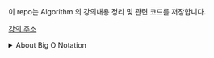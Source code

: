 이 repo는 Algorithm 의 강의내용 정리 및 관련 코드를 저장합니다.

[강의 주소](https://www.udemy.com/course/best-javascript-data-structures/)

<details>
<summary> About Big O Notation
</summary>
<div markdown="1">

# Big O Notation

- Summery
  - Big O 표기법의 필요성
  - Big O 표기법이란 ?
  - Big O 표기법 예시
  - 시간복잡도 와 공간복잡도
  - Big O 표기법을 사용하여 다른 알고리즘의 시간복잡도 와 공간복잡도를 평가해보기
  - Log(Logarithm) 이란?

## `Big O 표기법의 필요성`

- About Big O Notation

  - 하나의 문제에는 많은 해결방법이 존재한다.
    해결법마다 매개변수나 함수명 같은 작은 부분부터 접근하는 방식 자체가 달라지기도 하는데 이때 코드만 보고서 어떤코드가 가장 좋은 방법인지 알수 있는가?
    Big O 표기법을 이용해 알 수 있다 !
  - 코드 시간 재기

    1. built-in method 사용하기

       - 예시

         ```tsx
         function addUpTo(n) {
           let total = 0;
           for (let i = 1; i <= n; i++) {
             total += i;
           }
           return total;
         }

         let t1 = performance.now();
         addUpTo(1000000000);
         let t2 = performance.now();
         console.log(`Time Elapsed: ${(t2 - t1) / 1000} seconds.`);
         ```

       - 문제점
         - 결과의 신뢰성이 낮다.
         - 기기 사양에 따라 결과가 달라진다.
         - 같은 기계에서 다른 결과가 나올수 있다.
         - 빠른 알고리즘의 속도를 측정할 때 정확하지 않은 결과가 나올수 있다.

    1. Big O 표기법 사용

       - 예시

         ```tsx
         function addUpTo(n) {
           let total = 0;
           for (let i = 1; i <= n; i++) {
             total += i;
           }
           return total;
         }
         // 5n + 2

         function addUpTo2(n) {
           return (n * (n + 1)) / 2;
         }
         // 3n
         ```

       - 코드의 실행 시간을 측정하는것 보단 컴퓨터가 처리해야 할 연산갯수에 따라 시간을 예상한다.

  ## `Big O 표기법이란 ?`

  - Input 값에 따라 알고리즘 실행시간이 어떻게 변하는지 설명하는 방식이다.

  - Big O 표기법 정리하기
    - 연산의 갯수는 중요하지 않고 전체적인 추세가 중요하다.
      - n 이 ♾️ 로 수렴할 때 1n , 3n , 5n … 등등 결국 값은 ♾️ 라는걸 기억하라
    - 상수는 중요하지 않다.
      - 위와 같은 개념으로 n + 1 , n + 100 , n+ 10000 … 결국 n 이 ♾️ 로 수렴하면 값이 ♾️ 이라 상수는 중요하지 않다.
    - 차수가 가장 높은 $n^x$ 을 기준으로 나뉜다.
      - 위와 같은 개념으로 n 이 ♾️ 로 수렴할 때 …생략 , $n^2$ + n +1 의 결과는 O($n^2$)
    - 산수(+ , - , \* , / , …)는 상수로 취급된다.
      - 시간 복잡도에 영향을 주지 못한다.
    - 변수 배정(변수 선언 - 초기화 - 할당) 은 상수로 취급된다.
      - 시간 복잡도에 영향을 주지 못한다.
    - index 를 사용해 배열 element 에 접근하는 것은 상수로 취급된다.
    - 루프 안에 있으면 복잡도는 loop의 길이 \* loop 안에 있는 연산 갯수 이다.
  - 시간 연산자
    - 입력에 따라 알고리즘의 실행시간이 얼마나 걸리는지 계산하는 방법
  - 공간 연산자

    - 입력에 따라 알고리즘이 얼마만큼의 공간을 차지하는지 계산하는 방법
    - 메모리에 집중한다
    - 보조공간 복잡도( = 공간 복잡도)란 ?
      - 입력되는 것을 제외하고 알고리즘 자체가 필요로 하는 공간을 의미한다
    - 기본 지식
      - boolean , number , undefined , null 은 JS 에서 모두 불변공간이다
      - 문자열은 O(n) 의 공간을 필요로 한다
      - 참조타입(Reference Type) 도 대부분 O(n) 이다. (n 은 배열의 길이 || 객체의 key 갯수 )
    - 예시

      ```tsx
      function sum(array) {
        let total = 0;
        for (let index = 0; index < array.length; index++) {
          const element = array[index];
          total += arr[i];
        }
        return total;
      }

      /* 공간을 차지하는 것들
      1. total 변수
      2. index 변수
      O(1)
      */
      ```

      ```tsx
      function double(array) {
        let newArray = [];
        for (let idx = 0; idx < array.length; idx++) {
          newArray.push(arr[i] * 2);
        }
        return newArray;
      }
      // 처음에 만든 배열은 loop에서 입력값과 비례해서 길어지는것과 비교하면 중요하지 않다.
      // 차지하는 공간은 입력된 배열의 크기와 비례해서 커지게 된다.
      ```

  - 로그 , logarithms

    - 로그란?

      - 로그는 지수를 다른 방법으로 표현한 것이다.
        - 로그의 정의
          a > 0 , a ≠ 1 , N > 0 일 때
          $a^x$ = N ←→ $\log_{a} { (N) }$= x
          Ex. $\log_{2}{(8)} = 3$ 의 뜻은 **_2를 밑으로 하는 8의 로그방정식은 3 이다._** 라고 의미를 가지고 있으며
          **_2를 8로 만들어주는 차수는 3이다._** 라는 해석이 가능하다

    - 이진로그
      - $\log_{2}$ 로 표현하며 대부분 `밑 2($\_{2}$)` 를 생략하고 $log$ 라고만 사용하는 경우가 있다.
      - $\log_{2}$ === $log$
        - Ex.
          $\log_{2}{(8)} = 3$ === $\log(8)$ $= 3$
      - 어떠한 이진 로그를 대략 계산하기 위해선 그 숫자가 1보다 작이지기 전에 2로 나눠지는 횟수이다.
      - 실제 계산보단 그래프에 어떻게 보이는지가 더 중요하다

  - 섹션 요약
    - 알고리즘의 성능을 분석하기 위해서는 Big O 표기법을 사용한다.
      - 입력의 크기가 늘어날수록 전체적인 추세와 관련되어 있다.
      - Big O 표기법을 사용하여 시간복잡도 와 공간복잡도 에 대한 이해를 높일 수 있다.
      - Big O 표기법은 정확한 계산이 아닌 전체적인 틀을 중요하게 생각한다.
      - Big O 표기법으로 측정되는 알고리즘의 시간복잡도 와 공간복잡도 는 하드웨어의 영향을 받지 않는다.

</div>
</details>

